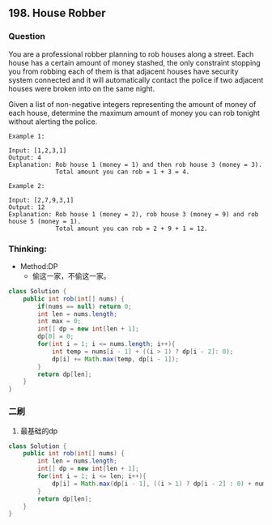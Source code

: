 ## 198. House Robber

### Question
You are a professional robber planning to rob houses along a street. Each house has a certain amount of money stashed, the only constraint stopping you from robbing each of them is that adjacent houses have security system connected and it will automatically contact the police if two adjacent houses were broken into on the same night.

Given a list of non-negative integers representing the amount of money of each house, determine the maximum amount of money you can rob tonight without alerting the police.

```
Example 1:

Input: [1,2,3,1]
Output: 4
Explanation: Rob house 1 (money = 1) and then rob house 3 (money = 3).
             Total amount you can rob = 1 + 3 = 4.

Example 2:

Input: [2,7,9,3,1]
Output: 12
Explanation: Rob house 1 (money = 2), rob house 3 (money = 9) and rob house 5 (money = 1).
             Total amount you can rob = 2 + 9 + 1 = 12.
```


### Thinking:
* Method:DP
	* 偷这一家，不偷这一家。

```Java
class Solution {
    public int rob(int[] nums) {
        if(nums == null) return 0;
        int len = nums.length;
        int max = 0;
        int[] dp = new int[len + 1];
        dp[0] = 0;
        for(int i = 1; i <= nums.length; i++){
            int temp = nums[i - 1] + ((i > 1) ? dp[i - 2]: 0);
            dp[i] += Math.max(temp, dp[i - 1]);
        }
        return dp[len];
    }
}
```

### 二刷
1. 最基础的dp
```Java
class Solution {
    public int rob(int[] nums) {
        int len = nums.length;
        int[] dp = new int[len + 1];
        for(int i = 1; i <= len; i++){
            dp[i] = Math.max(dp[i - 1], ((i > 1) ? dp[i - 2] : 0) + nums[i - 1]);
        }
        return dp[len];
    }
}
```
